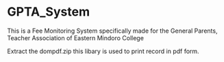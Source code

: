 # GPTA_System
This is a Fee Monitoring System specifically made for the General Parents, Teacher Association of Eastern Mindoro College

Extract the dompdf.zip this libary is used to print record in pdf form.
